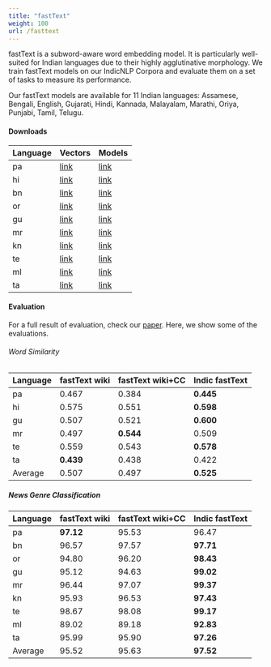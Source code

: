```yaml
---
title: "fastText"
weight: 100
url: /fasttext
---
```



fastText is a subword-aware word embedding model. It is particularly well-suited for Indian languages due to their highly agglutinative morphology. We train fastText models on our IndicNLP Corpora and evaluate them on a set of tasks to measure its performance.

Our fastText models are available for 11 Indian languages:  Assamese, Bengali, English, Gujarati, Hindi, Kannada, Malayalam, Marathi, Oriya, Punjabi, Tamil, Telugu.



#### Downloads


<div class="table-responsive">
                <table class="table table-striped">
                    <thead class="">
                        <th>Language</th>
                        <th>Vectors</th>
                        <th>Models</th>
                    </thead>
                    <tr>
                        <td>pa</td>
                        <td><a href="https://storage.googleapis.com/ai4bharat-public-indic-nlp-corpora/data/monolingual/indicnlp_v1/corpus_stats/pa.vocabfreq.tsv.gz">link</a></td>
                        <td><a href="https://storage.googleapis.com/ai4bharat-public-indic-nlp-corpora/data/monolingual/indicnlp_v1/sentence/pa.txt.gz">link</a></td>
                    </tr>
                    <tr>
                        <td>hi</td>
                        <td><a href="https://storage.googleapis.com/ai4bharat-public-indic-nlp-corpora/data/monolingual/indicnlp_v1/corpus_stats/hi.vocabfreq.tsv.gz">link</a></td>
                        <td><a href="https://storage.googleapis.com/ai4bharat-public-indic-nlp-corpora/data/monolingual/indicnlp_v1/sentence/hi.txt.gz">link</a></td>
                    </tr>
                    <tr>
                        <td>bn</td>
                        <td><a href="https://storage.googleapis.com/ai4bharat-public-indic-nlp-corpora/data/monolingual/indicnlp_v1/corpus_stats/bn.vocabfreq.tsv.gz">link</a></td>
                        <td><a href="https://storage.googleapis.com/ai4bharat-public-indic-nlp-corpora/data/monolingual/indicnlp_v1/sentence/bn.txt.gz">link</a></td>
                    </tr>
                    <tr>
                        <td>or</td>
                        <td><a href="https://storage.googleapis.com/ai4bharat-public-indic-nlp-corpora/data/monolingual/indicnlp_v1/corpus_stats/or.vocabfreq.tsv.gz">link</a></td>
                        <td><a href="https://storage.googleapis.com/ai4bharat-public-indic-nlp-corpora/data/monolingual/indicnlp_v1/sentence/or.txt.gz">link</a></td>
                    </tr>
                    <tr>
                        <td>gu</td>
                        <td><a href="https://storage.googleapis.com/ai4bharat-public-indic-nlp-corpora/data/monolingual/indicnlp_v1/corpus_stats/gu.vocabfreq.tsv.gz">link</a></td>
                        <td><a href="https://storage.googleapis.com/ai4bharat-public-indic-nlp-corpora/data/monolingual/indicnlp_v1/sentence/gu.txt.gz">link</a></td>
                    </tr>
                    <tr>
                        <td>mr</td>
                        <td><a href="https://storage.googleapis.com/ai4bharat-public-indic-nlp-corpora/data/monolingual/indicnlp_v1/corpus_stats/mr.vocabfreq.tsv.gz">link</a></td>
                        <td><a href="https://storage.googleapis.com/ai4bharat-public-indic-nlp-corpora/data/monolingual/indicnlp_v1/sentence/mr.txt.gz">link</a></td>
                    </tr>
                    <tr>
                        <td>kn</td>
                        <td><a href="https://storage.googleapis.com/ai4bharat-public-indic-nlp-corpora/data/monolingual/indicnlp_v1/corpus_stats/kn.vocabfreq.tsv.gz">link</a></td>
                        <td><a href="https://storage.googleapis.com/ai4bharat-public-indic-nlp-corpora/data/monolingual/indicnlp_v1/sentence/kn.txt.gz">link</a></td>
                    </tr>
                    <tr>
                        <td>te</td>
                        <td><a href="https://storage.googleapis.com/ai4bharat-public-indic-nlp-corpora/data/monolingual/indicnlp_v1/corpus_stats/te.vocabfreq.tsv.gz">link</a></td>
                        <td><a href="https://storage.googleapis.com/ai4bharat-public-indic-nlp-corpora/data/monolingual/indicnlp_v1/sentence/te.txt.gz">link</a></td>
                    </tr>
                    <tr>
                        <td>ml</td>
                        <td><a href="https://storage.googleapis.com/ai4bharat-public-indic-nlp-corpora/data/monolingual/indicnlp_v1/corpus_stats/ml.vocabfreq.tsv.gz">link</a></td>
                        <td><a href="https://storage.googleapis.com/ai4bharat-public-indic-nlp-corpora/data/monolingual/indicnlp_v1/sentence/ml.txt.gz">link</a></td>
                    </tr>
                    <tr>
                        <td>ta</td>
                        <td><a href="https://storage.googleapis.com/ai4bharat-public-indic-nlp-corpora/data/monolingual/indicnlp_v1/corpus_stats/ta.vocabfreq.tsv.gz">link</a></td>
                        <td><a href="https://storage.googleapis.com/ai4bharat-public-indic-nlp-corpora/data/monolingual/indicnlp_v1/sentence/ta.txt.gz">link</a></td>
                    </tr>
                </table>
                </div>



#### Evaluation


For a full result of evaluation, check our [paper](https://indicnlp.ai4bharat.org/papers/arxiv2020_indicnlp_corpus.pdf). Here, we show some of the evaluations.


###### Word Similarity


Language | fastText wiki | fastText wiki+CC | Indic fastText
------| -----|-----|----
pa | 0.467 | 0.384 | **0.445**
hi | 0.575 | 0.551 | **0.598**
gu | 0.507 | 0.521 | **0.600**
mr | 0.497 | **0.544** | 0.509 
te | 0.559 | 0.543 | **0.578**
ta | **0.439** | 0.438 | 0.422
Average| 0.507| 0.497| **0.525**


##### News Genre Classification

Language | fastText wiki | fastText wiki+CC | Indic fastText
------| -----|-----|----
pa | **97.12** | 95.53 | 96.47
bn | 96.57 | 97.57 | **97.71**
or | 94.80 | 96.20 | **98.43**
gu | 95.12 | 94.63 | **99.02**
mr | 96.44 | 97.07 | **99.37**
kn | 95.93 | 96.53 | **97.43**
te | 98.67 | 98.08 | **99.17**
ml | 89.02 | 89.18 | **92.83**
ta | 95.99 | 95.90 | **97.26**
Average | 95.52 | 95.63 | **97.52**